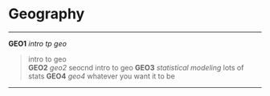 # Geography

---
**GEO1** _intro tp geo_
> intro to geo  
**GEO2** _geo2_
> seocnd intro to geo 
**GEO3** _statistical modeling_
> lots of stats
**GEO4** _geo4_
> whatever you want it to be 
---

